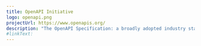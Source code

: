 ```yaml
---
title: OpenAPI Initiative
logo: openapi.png
projectUrl: https://www.openapis.org/
description: "The OpenAPI Specification: a broadly adopted industry standard for describing modern APIs."
#linkText: 
---
```

